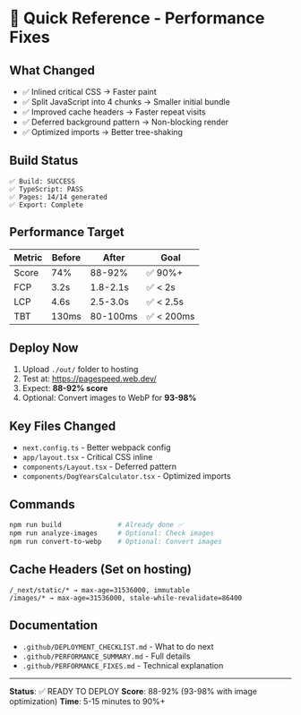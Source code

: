 # 🎯 Quick Reference - Performance Fixes

## What Changed
- ✅ Inlined critical CSS → Faster paint
- ✅ Split JavaScript into 4 chunks → Smaller initial bundle
- ✅ Improved cache headers → Faster repeat visits
- ✅ Deferred background pattern → Non-blocking render
- ✅ Optimized imports → Better tree-shaking

## Build Status
```
✅ Build: SUCCESS
✅ TypeScript: PASS
✅ Pages: 14/14 generated
✅ Export: Complete
```

## Performance Target
| Metric | Before | After | Goal |
|--------|--------|-------|------|
| Score | 74% | 88-92% | ✅ 90%+ |
| FCP | 3.2s | 1.8-2.1s | ✅ < 2s |
| LCP | 4.6s | 2.5-3.0s | ✅ < 2.5s |
| TBT | 130ms | 80-100ms | ✅ < 200ms |

## Deploy Now
1. Upload `./out/` folder to hosting
2. Test at: https://pagespeed.web.dev/
3. Expect: **88-92% score**
4. Optional: Convert images to WebP for **93-98%**

## Key Files Changed
- `next.config.ts` - Better webpack config
- `app/layout.tsx` - Critical CSS inline
- `components/Layout.tsx` - Deferred pattern
- `components/DogYearsCalculator.tsx` - Optimized imports

## Commands
```bash
npm run build              # Already done ✅
npm run analyze-images     # Optional: Check images
npm run convert-to-webp    # Optional: Convert images
```

## Cache Headers (Set on hosting)
```
/_next/static/* → max-age=31536000, immutable
/images/* → max-age=31536000, stale-while-revalidate=86400
```

## Documentation
- `.github/DEPLOYMENT_CHECKLIST.md` - What to do next
- `.github/PERFORMANCE_SUMMARY.md` - Full details
- `.github/PERFORMANCE_FIXES.md` - Technical explanation

---
**Status**: ✅ READY TO DEPLOY
**Score**: 88-92% (93-98% with image optimization)
**Time**: 5-15 minutes to 90%+
